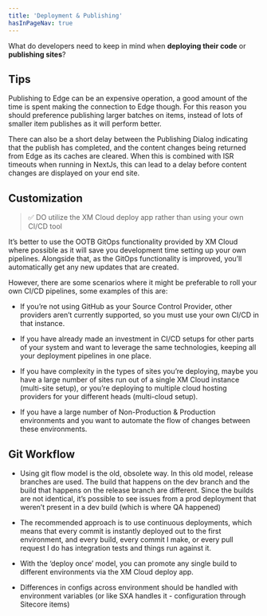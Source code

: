 ```yaml
---
title: 'Deployment & Publishing'
hasInPageNav: true
---
```


What do developers need to keep in mind when **deploying their code** or **publishing sites**?

## Tips

Publishing to Edge can be an expensive operation, a good amount of the time is spent making the connection to Edge though. For this reason you should preference publishing larger batches on items, instead of lots of smaller item publishes as it will perform better.

There can also be a short delay between the Publishing Dialog indicating that the publish has completed, and the content changes being returned from Edge as its caches are cleared. When this is combined with ISR timeouts when running in NextJs, this can lead to a delay before content changes are displayed on your end site.

## Customization

> ✅ DO utilize the XM Cloud deploy app rather than using your own CI/CD tool

It’s better to use the OOTB GitOps functionality provided by XM Cloud where possible as it will save you development time setting up your own pipelines. Alongside that, as the GitOps functionality is improved, you’ll automatically get any new updates that are created.

However, there are some scenarios where it might be preferable to roll your own CI/CD pipelines, some examples of this are:

- If you’re not using GitHub as your Source Control Provider, other providers aren’t currently supported, so you must use your own CI/CD in that instance.

- If you have already made an investment in CI/CD setups for other parts of your system and want to leverage the same technologies, keeping all your deployment pipelines in one place.

- If you have complexity in the types of sites you’re deploying, maybe you have a large number of sites run out of a single XM Cloud instance (multi-site setup), or you’re deploying to multiple cloud hosting providers for your different heads (multi-cloud setup).

- If you have a large number of Non-Production & Production environments and you want to automate the flow of changes between these environments.


## Git Workflow

- Using git flow model is the old, obsolete way. In this old model, release branches are used. The build that happens on the dev branch and the build that happens on the release branch are different. Since the builds are not identical, it’s possible to see issues from a prod deployment that weren’t present in a dev build (which is where QA happened)

- The recommended approach is to use continuous deployments, which means that every commit is instantly deployed out to the first environment, and every build, every commit I make, or every pull request I do has integration tests and things run against it.

- With the ‘deploy once’ model, you can promote any single build to different environments via the XM Cloud deploy app. 

- Differences in configs across environment should be handled with environment variables (or like SXA handles it - configuration through Sitecore items)

